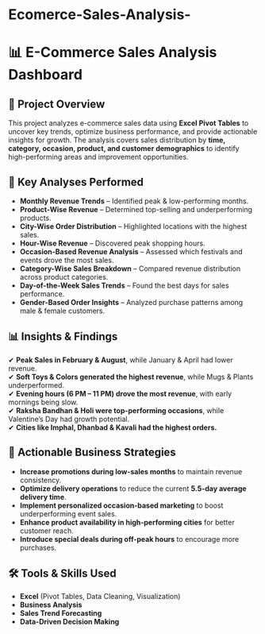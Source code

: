 # Ecomerce-Sales-Analysis-
# 📊 E-Commerce Sales Analysis Dashboard

## 📝 Project Overview  
This project analyzes e-commerce sales data using **Excel Pivot Tables** to uncover key trends, optimize business performance, and provide actionable insights for growth. The analysis covers sales distribution by **time, category, occasion, product, and customer demographics** to identify high-performing areas and improvement opportunities.

## 📌 Key Analyses Performed  
- **Monthly Revenue Trends** – Identified peak & low-performing months.  
- **Product-Wise Revenue** – Determined top-selling and underperforming products.  
- **City-Wise Order Distribution** – Highlighted locations with the highest sales.  
- **Hour-Wise Revenue** – Discovered peak shopping hours.  
- **Occasion-Based Revenue Analysis** – Assessed which festivals and events drove the most sales.  
- **Category-Wise Sales Breakdown** – Compared revenue distribution across product categories.  
- **Day-of-the-Week Sales Trends** – Found the best days for sales performance.  
- **Gender-Based Order Insights** – Analyzed purchase patterns among male & female customers.  

## 📊 Insights & Findings  
✔ **Peak Sales in February & August**, while January & April had lower revenue.  
✔ **Soft Toys & Colors generated the highest revenue**, while Mugs & Plants underperformed.  
✔ **Evening hours (6 PM – 11 PM) drove the most revenue**, with early mornings being slow.  
✔ **Raksha Bandhan & Holi were top-performing occasions**, while Valentine’s Day had growth potential.  
✔ **Cities like Imphal, Dhanbad & Kavali had the highest orders.**  

## 🚀 Actionable Business Strategies  
- **Increase promotions during low-sales months** to maintain revenue consistency.  
- **Optimize delivery operations** to reduce the current **5.5-day average delivery time**.  
- **Implement personalized occasion-based marketing** to boost underperforming event sales.  
- **Enhance product availability in high-performing cities** for better customer reach.  
- **Introduce special deals during off-peak hours** to encourage more purchases.  

## 🛠 Tools & Skills Used  
- **Excel** (Pivot Tables, Data Cleaning, Visualization)  
- **Business Analysis**  
- **Sales Trend Forecasting**  
- **Data-Driven Decision Making**  


